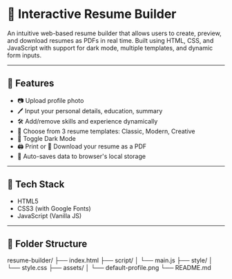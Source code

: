 # 📝 Interactive Resume Builder

An intuitive web-based resume builder that allows users to create, preview, and download resumes as PDFs in real time. Built using HTML, CSS, and JavaScript with support for dark mode, multiple templates, and dynamic form inputs.

---

## 🚀 Features

- 📷 Upload profile photo
- 🖊️ Input your personal details, education, summary
- 🛠️ Add/remove skills and experience dynamically
- 🎨 Choose from 3 resume templates: Classic, Modern, Creative
- 🌙 Toggle Dark Mode
- 🖨️ Print or 💾 Download your resume as a PDF
- 💾 Auto-saves data to browser's local storage

---

## 🧰 Tech Stack

- HTML5
- CSS3 (with Google Fonts)
- JavaScript (Vanilla JS)

---

## 📁 Folder Structure
resume-builder/
├── index.html
├── script/
│ └── main.js
├── style/
│ └── style.css
├── assets/
│ └── default-profile.png
└── README.md
